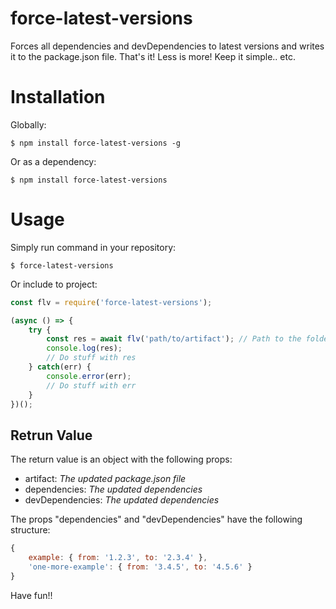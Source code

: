 # force-latest-versions
Forces all dependencies and devDependencies to latest versions and writes it to the package.json file.  That's it! Less is more! Keep it simple.. etc.

# Installation 
Globally:
```
$ npm install force-latest-versions -g
```
Or as a dependency:
```
$ npm install force-latest-versions
```

# Usage
Simply run command in your repository:
```
$ force-latest-versions
```

Or include to project:
```javascript
const flv = require('force-latest-versions');

(async () => {
    try {
        const res = await flv('path/to/artifact'); // Path to the folder of the package.json file
        console.log(res);
        // Do stuff with res
    } catch(err) {
        console.error(err);
        // Do stuff with err
    }
})();
```

## Retrun Value
The return value is an object with the following props:
 * artifact: _The updated package.json file_
 * dependencies: _The updated dependencies_
 * devDependencies: _The updated dependencies_

The props "dependencies" and "devDependencies" have the following structure:
```javascript
{
    example: { from: '1.2.3', to: '2.3.4' },
    'one-more-example': { from: '3.4.5', to: '4.5.6' }
}
```

Have fun!!